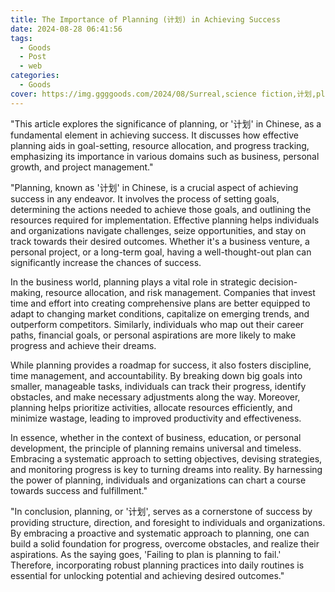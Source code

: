 ```yaml
---
title: The Importance of Planning (计划) in Achieving Success
date: 2024-08-28 06:41:56
tags:
  - Goods
  - Post
  - web
categories:
  - Goods
cover: https://img.ggggoods.com/2024/08/Surreal,science fiction,计划,plan,technology,tech,diagrams,renderings,colors_20240830_00001_.png
---
```


"This article explores the significance of planning, or '计划' in Chinese, as a fundamental element in achieving success. It discusses how effective planning aids in goal-setting, resource allocation, and progress tracking, emphasizing its importance in various domains such as business, personal growth, and project management."

"Planning, known as '计划' in Chinese, is a crucial aspect of achieving success in any endeavor. It involves the process of setting goals, determining the actions needed to achieve those goals, and outlining the resources required for implementation. Effective planning helps individuals and organizations navigate challenges, seize opportunities, and stay on track towards their desired outcomes. Whether it's a business venture, a personal project, or a long-term goal, having a well-thought-out plan can significantly increase the chances of success.

In the business world, planning plays a vital role in strategic decision-making, resource allocation, and risk management. Companies that invest time and effort into creating comprehensive plans are better equipped to adapt to changing market conditions, capitalize on emerging trends, and outperform competitors. Similarly, individuals who map out their career paths, financial goals, or personal aspirations are more likely to make progress and achieve their dreams.

While planning provides a roadmap for success, it also fosters discipline, time management, and accountability. By breaking down big goals into smaller, manageable tasks, individuals can track their progress, identify obstacles, and make necessary adjustments along the way. Moreover, planning helps prioritize activities, allocate resources efficiently, and minimize wastage, leading to improved productivity and effectiveness.

In essence, whether in the context of business, education, or personal development, the principle of planning remains universal and timeless. Embracing a systematic approach to setting objectives, devising strategies, and monitoring progress is key to turning dreams into reality. By harnessing the power of planning, individuals and organizations can chart a course towards success and fulfillment."

"In conclusion, planning, or '计划', serves as a cornerstone of success by providing structure, direction, and foresight to individuals and organizations. By embracing a proactive and systematic approach to planning, one can build a solid foundation for progress, overcome obstacles, and realize their aspirations. As the saying goes, 'Failing to plan is planning to fail.' Therefore, incorporating robust planning practices into daily routines is essential for unlocking potential and achieving desired outcomes."
